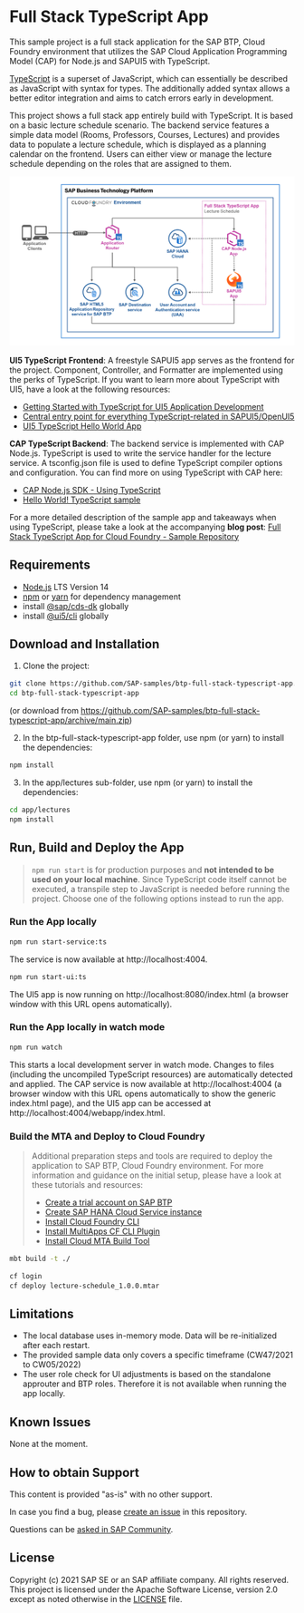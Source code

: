 # Full Stack TypeScript App

This sample project is a full stack application for the SAP BTP, Cloud Foundry environment that utilizes the SAP Cloud Application Programming Model (CAP) for Node.js and SAPUI5 with TypeScript.

[TypeScript](https://www.typescriptlang.org/) is a superset of JavaScript, which can essentially be described as JavaScript with syntax for types. The additionally added syntax allows a better editor integration and aims to catch errors early in development.

This project shows a full stack app entirely build with TypeScript. It is based on a basic lecture schedule scenario. The backend service features a simple data model (Rooms, Professors, Courses, Lectures) and provides data to populate a lecture schedule, which is displayed as a planning calendar on the frontend. Users can either view or manage the lecture schedule depending on the roles that are assigned to them.

![diagram](diagram.png)

**UI5 TypeScript Frontend**: A freestyle SAPUI5 app serves as the frontend for the project. Component, Controller, and Formatter are implemented using the perks of TypeScript. If you want to learn more about TypeScript with UI5, have a look at the following resources:

-   [Getting Started with TypeScript for UI5 Application Development](https://blogs.sap.com/2021/07/01/getting-started-with-typescript-for-ui5-application-development/)
-   [Central entry point for everything TypeScript-related in SAPUI5/OpenUI5](https://sap.github.io/ui5-typescript/)
-   [UI5 TypeScript Hello World App](https://github.com/SAP-samples/ui5-typescript-helloworld)

**CAP TypeScript Backend**: The backend service is implemented with CAP Node.js. TypeScript is used to write the service handler for the lecture service. A tsconfig.json file is used to define TypeScript compiler options and configuration. You can find more on using TypeScript with CAP here:

-   [CAP Node.js SDK - Using TypeScript](https://cap.cloud.sap/docs/node.js/typescript)
-   [Hello World! TypeScript sample](https://github.com/SAP-samples/cloud-cap-samples/tree/main/hello)

For a more detailed description of the sample app and takeaways when using TypeScript, please take a look at the accompanying **blog post**: [Full Stack TypeScript App for Cloud Foundry - Sample Repository](https://blogs.sap.com/2021/12/09/full-stack-typescript-app-for-cloud-foundry-sample-repository)

## Requirements

-   [Node.js](https://nodejs.org/en/download/) LTS Version 14
-   [npm](https://www.npmjs.com/) or [yarn](https://yarnpkg.com/) for dependency management
-   install [@sap/cds-dk](https://www.npmjs.com/package/@sap/cds-dk) globally
-   install [@ui5/cli](https://www.npmjs.com/package/@ui5/cli) globally

## Download and Installation

1. Clone the project:

```sh
git clone https://github.com/SAP-samples/btp-full-stack-typescript-app.git
cd btp-full-stack-typescript-app
```

(or download from https://github.com/SAP-samples/btp-full-stack-typescript-app/archive/main.zip)

2. In the btp-full-stack-typescript-app folder, use npm (or yarn) to install the dependencies:

```sh
npm install
```

3. In the app/lectures sub-folder, use npm (or yarn) to install the dependencies:

```sh
cd app/lectures
npm install
```

## Run, Build and Deploy the App

> `npm run start` is for production purposes and **not intended to be used on your local machine**. Since TypeScript code itself cannot be executed, a transpile step to JavaScript is needed before running the project. Choose one of the following options instead to run the app.

### Run the App locally

```sh
npm run start-service:ts
```

The service is now available at http://localhost:4004.

```sh
npm run start-ui:ts
```

The UI5 app is now running on http://localhost:8080/index.html (a browser window with this URL opens automatically).

### Run the App locally in watch mode

```sh
npm run watch
```

This starts a local development server in watch mode. Changes to files (including the uncompiled TypeScript resources) are automatically detected and applied. The CAP service is now available at http://localhost:4004 (a browser window with this URL opens automatically to show the generic index.html page), and the UI5 app can be accessed at http://localhost:4004/webapp/index.html.

### Build the MTA and Deploy to Cloud Foundry

> Additional preparation steps and tools are required to deploy the application to SAP BTP, Cloud Foundry environment. For more information and guidance on the initial setup, please have a look at these tutorials and resources:
>
> -   [Create a trial account on SAP BTP](https://developers.sap.com/tutorials/hcp-create-trial-account.html)
> -   [Create SAP HANA Cloud Service instance](https://developers.sap.com/tutorials/btp-app-hana-cloud-setup.html#08480ec0-ac70-4d47-a759-dc5cb0eb1d58)
> -   [Install Cloud Foundry CLI](https://developers.sap.com/tutorials/cp-cf-download-cli.html)
> -   [Install MultiApps CF CLI Plugin](https://github.com/cloudfoundry-incubator/multiapps-cli-plugin)
> -   [Install Cloud MTA Build Tool](https://sap.github.io/cloud-mta-build-tool/download/)

```sh
mbt build -t ./
```

```sh
cf login
cf deploy lecture-schedule_1.0.0.mtar
```

## Limitations

-   The local database uses in-memory mode. Data will be re-initialized after each restart.
-   The provided sample data only covers a specific timeframe (CW47/2021 to CW05/2022)
-   The user role check for UI adjustments is based on the standalone approuter and BTP roles. Therefore it is not available when running the app locally.

## Known Issues

None at the moment.

## How to obtain Support

This content is provided "as-is" with no other support.

In case you find a bug, please [create an issue](https://github.com/SAP-samples/btp-full-stack-typescript-app/issues) in this repository.

Questions can be [asked in SAP Community](https://answers.sap.com/questions/ask.html).

## License

Copyright (c) 2021 SAP SE or an SAP affiliate company. All rights reserved. This project is licensed under the Apache Software License, version 2.0 except as noted otherwise in the [LICENSE](LICENSES/Apache-2.0.txt) file.
